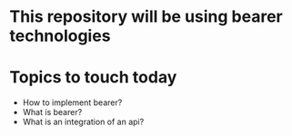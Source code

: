 This repository will be using bearer technologies
==================================================

Topics to touch today
=======================

- How to implement bearer?
- What is bearer?
- What is an integration of an api?
